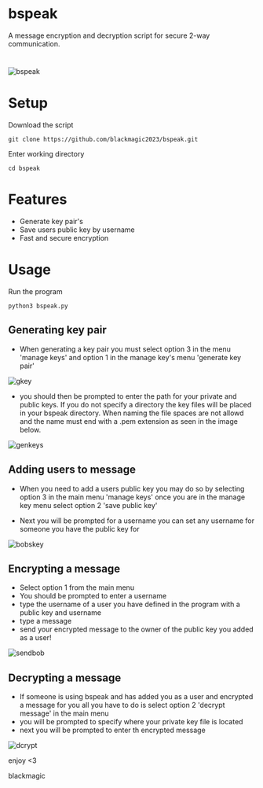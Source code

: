 # bspeak
A message encryption and decryption script for secure 2-way communication.

#
![bspeak](https://github.com/blackmagic2023/blackspeak2/assets/149164084/812064d9-3f2b-46dd-b25a-9717e3ae1752)


# Setup

Download the script

```
git clone https://github.com/blackmagic2023/bspeak.git
```

Enter working directory

```
cd bspeak
```

# Features

- Generate key pair's
- Save users public key by username
- Fast and secure encryption

# Usage

Run the program

```
python3 bspeak.py
```

## Generating key pair

- When generating a key pair you must select option 3 in the menu 'manage keys' and option 1 in the manage key's menu 'generate key pair'

![gkey](https://github.com/blackmagic2023/blackspeak2/assets/149164084/12db6744-171e-4dac-9234-8c8519143e68)

- you should then be prompted to enter the path for your private and public keys. If you do not specify a directory the key files will be placed in your bspeak directory. When naming the file spaces are not allowd and the name must end with a .pem extension as seen in the image below.

![genkeys](https://github.com/blackmagic2023/blackspeak2/assets/149164084/50108d1a-40de-4338-b8f9-0b0621320e65)

## Adding users to message

- When you need to add a users public key you may do so by selecting option 3 in the main menu 'manage keys' once you are in the manage key menu select option 2 'save public key'

- Next you will be prompted for a username you can set any username for someone you have the public key for


![bobskey](https://github.com/blackmagic2023/blackspeak2/assets/149164084/e2fd695c-09fd-4404-82e4-721999e3be39)

## Encrypting a message

- Select option 1 from the main menu
- You should be prompted to enter a username
- type the username of a user you have defined in the program with a public key and username
- type a message
- send your encrypted message to the owner of the public key you added as a user!

![sendbob](https://github.com/blackmagic2023/blackspeak2/assets/149164084/b5f7bc18-27be-403d-8332-6aabdf042699)

## Decrypting a message

- If someone is using bspeak and has added you as a user and encrypted a message for you all you have to do is select option 2 'decrypt message' in the main menu
- you will be prompted to specify where your private key file is located
- next you will be prompted to enter th encrypted message

![dcrypt](https://github.com/blackmagic2023/blackspeak2/assets/149164084/b9cf7869-99f2-4a4c-b2b6-86f0b314ddbc)


enjoy <3

blackmagic


